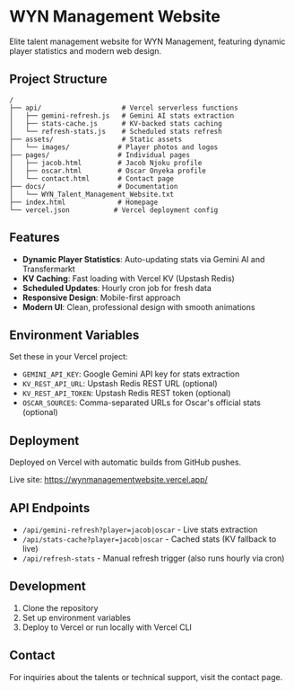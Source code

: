 # WYN Management Website

Elite talent management website for WYN Management, featuring dynamic player statistics and modern web design.

## Project Structure

```
/
├── api/                    # Vercel serverless functions
│   ├── gemini-refresh.js   # Gemini AI stats extraction
│   ├── stats-cache.js      # KV-backed stats caching
│   └── refresh-stats.js    # Scheduled stats refresh
├── assets/                 # Static assets
│   └── images/            # Player photos and logos
├── pages/                 # Individual pages
│   ├── jacob.html         # Jacob Njoku profile
│   ├── oscar.html         # Oscar Onyeka profile
│   └── contact.html       # Contact page
├── docs/                  # Documentation
│   └── WYN_Talent_Management_Website.txt
├── index.html             # Homepage
└── vercel.json           # Vercel deployment config
```

## Features

- **Dynamic Player Statistics**: Auto-updating stats via Gemini AI and Transfermarkt
- **KV Caching**: Fast loading with Vercel KV (Upstash Redis)
- **Scheduled Updates**: Hourly cron job for fresh data
- **Responsive Design**: Mobile-first approach
- **Modern UI**: Clean, professional design with smooth animations

## Environment Variables

Set these in your Vercel project:

- `GEMINI_API_KEY`: Google Gemini API key for stats extraction
- `KV_REST_API_URL`: Upstash Redis REST URL (optional)
- `KV_REST_API_TOKEN`: Upstash Redis REST token (optional)
- `OSCAR_SOURCES`: Comma-separated URLs for Oscar's official stats (optional)

## Deployment

Deployed on Vercel with automatic builds from GitHub pushes.

Live site: https://wynmanagementwebsite.vercel.app/

## API Endpoints

- `/api/gemini-refresh?player=jacob|oscar` - Live stats extraction
- `/api/stats-cache?player=jacob|oscar` - Cached stats (KV fallback to live)
- `/api/refresh-stats` - Manual refresh trigger (also runs hourly via cron)

## Development

1. Clone the repository
2. Set up environment variables
3. Deploy to Vercel or run locally with Vercel CLI

## Contact

For inquiries about the talents or technical support, visit the contact page.
